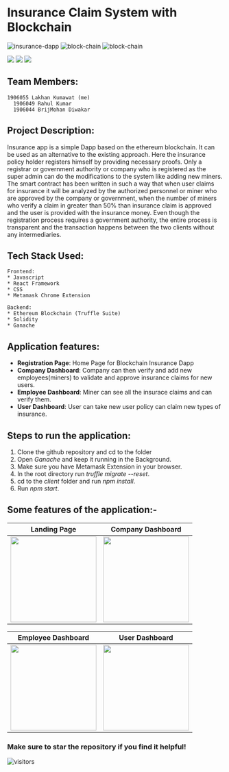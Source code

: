 # Insurance Claim System with Blockchain  

![insurance-dapp](https://user-images.githubusercontent.com/55774240/168523667-c581e84e-5039-4e33-8631-a20dd8f14994.svg)
![block-chain](https://user-images.githubusercontent.com/55774240/168523765-29bf2ded-e448-44bc-beda-f89735977577.svg)
![block-chain](https://forthebadge.com/images/badges/contains-17-coffee-cups.svg)

<img src="https://img.shields.io/badge/Ethereum-20232A?style=for-the-badge&logo=ethereum&logoColor=white">
<img src="https://img.shields.io/badge/React-20232A?style=for-the-badge&logo=react&logoColor=61DAFB">
<a href="LICENSE"><img src="https://img.shields.io/static/v1?label=license&message=MIT&color=green"></a>

## Team Members:
```
1906055 Lakhan Kumawat (me)
  1906049 Rahul Kumar
  1906044 BrijMohan Diwakar
```

## Project Description:

Insurance app is a simple Dapp based on the ethereum blockchain. It can be used as an alternative to the existing approach. Here the insurance policy holder registers himself by providing necessary proofs. Only a registrar or government authority or company who is registered as the super admin can do the modifications to the system like adding new miners. The smart contract has been written in such a way that when user claims for insurance it will be analyzed by the authorized personnel or miner who are approved by the company or government, when the number of miners who verify a claim in greater than 50% than insurance claim is approved and the user is provided with the insurance money. Even though the registration process requires a government authority, the entire process is transparent and the transaction happens between the two clients without any intermediaries.



## Tech Stack Used:

	Frontend:
	* Javascript
    * React Framework
	* CSS
    * Metamask Chrome Extension

	Backend:
	* Ethereum Blockchain (Truffle Suite)
    * Solidity
    * Ganache


## Application features:  

* **Registration Page**: Home Page for Blockchain Insurance Dapp 
* **Company Dashboard**: Company can then verify and add new employees(miners) to validate and approve insurance claims for new users.
* **Employee Dashboard**: Miner can see all the insurace claims and can verify them.
* **User Dashboard**: User can take new user policy can claim new types of insurance.





## Steps to run the application:
1. Clone the github repository and cd to the folder 
2. Open _Ganache_ and keep it running in the Background.
3. Make sure you have Metamask Extension in your browser.
4. In the root directory run _truffle migrate --reset_.
5. cd to the _client_ folder and run _npm install_.
6. Run _npm start_.


## Some features of the application:-

Landing Page                   |                   Company Dashboard
:---------------------------------:        |      :------------------------------:
<img src="https://user-images.githubusercontent.com/55774240/168523199-b2e39162-4252-4cba-8e5d-e75e2c3b2554.png" height="200">  | <img src="https://user-images.githubusercontent.com/55774240/168523190-e2fb6ca3-5797-40a9-a3af-623fe761e550.png" height="200">

Employee Dashboard                   |                   User Dashboard
:---------------------------------:        |      :------------------------------:
<img src="https://user-images.githubusercontent.com/55774240/168523195-7129e197-0ebc-4887-ad7a-724bd095b3ad.png" height="200">     |<img src="https://user-images.githubusercontent.com/55774240/168523197-8b9457c9-eec5-4323-b884-103bb1e0ebc4.png" height="200"> |


### Make sure to star the repository if you find it helpful!
![visitors](https://visitor-badge.laobi.icu/badge?page_id=Lakhankumawat.Insurance-Dapp)


